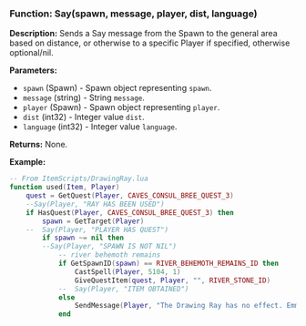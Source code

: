 ### Function: Say(spawn, message, player, dist, language)

**Description:**
Sends a Say message from the Spawn to the general area based on distance, or otherwise to a specific Player if specified, otherwise optional/nil.

**Parameters:**
- `spawn` (Spawn) - Spawn object representing `spawn`.
- `message` (string) - String `message`.
- `player` (Spawn) - Spawn object representing `player`.
- `dist` (int32) - Integer value `dist`.
- `language` (int32) - Integer value `language`.

**Returns:** None.

**Example:**

```lua
-- From ItemScripts/DrawingRay.lua
function used(Item, Player)
    quest = GetQuest(Player, CAVES_CONSUL_BREE_QUEST_3)
    --Say(Player, "RAY HAS BEEN USED")
	if HasQuest(Player, CAVES_CONSUL_BREE_QUEST_3) then
		spawn = GetTarget(Player)
	--	Say(Player, "PLAYER HAS QUEST")
		if spawn ~= nil then
		--Say(Player, "SPAWN IS NOT NIL")
			-- river behemoth remains
			if GetSpawnID(spawn) == RIVER_BEHEMOTH_REMAINS_ID then
			    CastSpell(Player, 5104, 1)
				GiveQuestItem(quest, Player, "", RIVER_STONE_ID)
			--	Say(Player, "ITEM OBTAINED")
			else
				SendMessage(Player, "The Drawing Ray has no effect. Emma said it must be used on the remains of a river behemoth.")
			end
```
